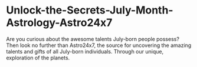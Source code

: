 # Unlock-the-Secrets-July-Month-Astrology-Astro24x7
Are you curious about the awesome talents July-born people possess? Then look no further than Astro24x7, the source for uncovering the amazing talents and gifts of all July-born individuals. Through our unique, exploration of the planets.
